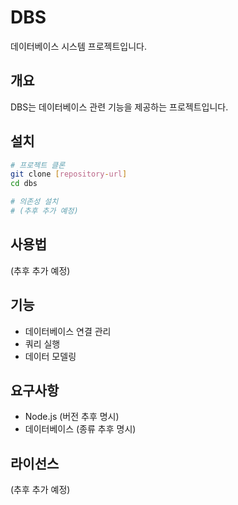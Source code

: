 # DBS

데이터베이스 시스템 프로젝트입니다.

## 개요

DBS는 데이터베이스 관련 기능을 제공하는 프로젝트입니다.

## 설치

```bash
# 프로젝트 클론
git clone [repository-url]
cd dbs

# 의존성 설치
# (추후 추가 예정)
```

## 사용법

(추후 추가 예정)

## 기능

- 데이터베이스 연결 관리
- 쿼리 실행
- 데이터 모델링

## 요구사항

- Node.js (버전 추후 명시)
- 데이터베이스 (종류 추후 명시)

## 라이선스

(추후 추가 예정)